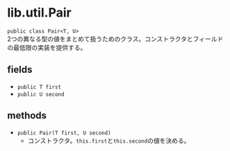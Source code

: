 # lib.util.Pair
`public class Pair<T, U>`  
2つの異なる型の値をまとめて扱うためのクラス。コンストラクタとフィールド
の最低限の実装を提供する。

## fields
- `public T first`
- `public U second`

## methods
- `public Pair(T first, U second)`
  - コンストラクタ。`this.first`と`this.second`の値を決める。
